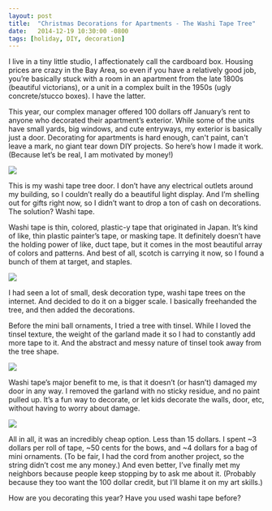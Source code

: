 ```yaml
---
layout: post
title:  "Christmas Decorations for Apartments - The Washi Tape Tree"
date:   2014-12-19 10:30:00 -0800
tags: [holiday, DIY, decoration]
---
```


I live in a tiny little studio, I affectionately call the cardboard box. Housing prices are crazy in the Bay Area, so even if you have a relatively good job, you’re basically stuck with a room in an apartment from the late 1800s (beautiful victorians), or a unit in a complex built in the 1950s (ugly concrete/stucco boxes). I have the latter.

This year, our complex manager offered 100 dollars off January’s rent to anyone who decorated their apartment’s exterior. While some of the units have small yards, big windows, and cute entryways, my exterior is basically just a door. Decorating for apartments is hard enough, can't paint, can't leave a mark, no giant tear down DIY projects. So here’s how I made it work. (Because let’s be real, I am motivated by money!)

![](https://lh4.googleusercontent.com/-CP0iEL7rgA4/VJRlTKNfWUI/AAAAAAAARbk/vESJfjF88do/w915-h1256-no/IMG_5464.JPG)

This is my washi tape tree door. I don’t have any electrical outlets around my building, so I couldn’t really do a beautiful light display. And I’m shelling out for gifts right now, so I didn’t want to drop a ton of cash on decorations. The solution? Washi tape.

Washi tape is thin, colored, plastic-y tape that originated in Japan. It’s kind of like, thin plastic painter’s tape, or masking tape. It definitely doesn’t have the holding power of like, duct tape, but it comes in the most beautiful array of colors and patterns. And best of all, scotch is carrying it now, so I found a bunch of them at target, and staples.

![](https://lh3.googleusercontent.com/-2kDRd_AgUZc/VJRlWp7S14I/AAAAAAAARbs/-S-1YQkNx8s/w915-h686-no/IMG_5467.JPG)

I had seen a lot of small, desk decoration type, washi tape trees on the internet. And decided to do it on a bigger scale. I basically freehanded the tree, and then added the decorations. 

Before the mini ball ornaments, I tried a tree with tinsel. While I loved the tinsel texture, the weight of the garland made it so I had to constantly add more tape to it. And the abstract and messy nature of tinsel took away from the tree shape.

![](https://lh6.googleusercontent.com/NXVEprJ1XeHMONXGU9TLR9bzAA2jwavX1NKwCDaRB34S=w915-h1083-no)

Washi tape’s major benefit to me, is that it doesn’t (or hasn’t) damaged my door in any way. I removed the garland with no sticky residue, and no paint pulled up. It’s a fun way to decorate, or let kids decorate the walls, door, etc, without having to worry about damage.

![](https://lh4.googleusercontent.com/-eC8RF79_6YA/VJRlVr62qaI/AAAAAAAARb0/ariC5Dm-StM/w915-h694-no/IMG_5466.JPG)

All in all, it was an incredibly cheap option. Less than 15 dollars. I spent ~3 dollars per roll of tape, ~50 cents for the bows, and ~4 dollars for a bag of mini ornaments. (To be fair, I had the cord from another project, so the string didn’t cost me any money.) And even better, I’ve finally met my neighbors because people keep stopping by to ask me about it. (Probably because they too want the 100 dollar credit, but I’ll blame it on my art skills.)

How are you decorating this year? Have you used washi tape before?
